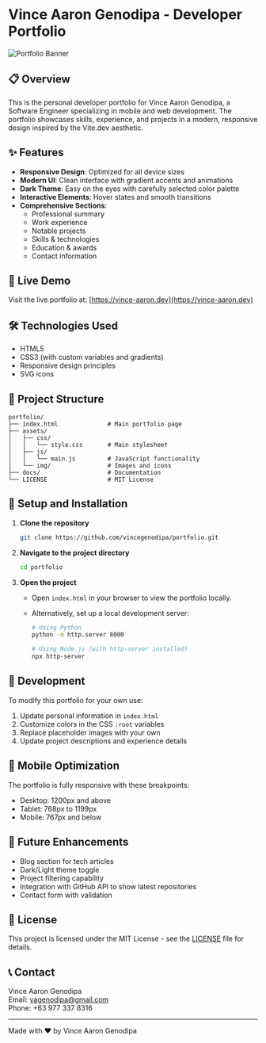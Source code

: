 # Vince Aaron Genodipa - Developer Portfolio

![Portfolio Banner](/api/placeholder/1200/300)

## 📋 Overview

This is the personal developer portfolio for Vince Aaron Genodipa, a Software Engineer specializing in mobile and web development. The portfolio showcases skills, experience, and projects in a modern, responsive design inspired by the Vite.dev aesthetic.

## ✨ Features

- **Responsive Design**: Optimized for all device sizes
- **Modern UI**: Clean interface with gradient accents and animations
- **Dark Theme**: Easy on the eyes with carefully selected color palette
- **Interactive Elements**: Hover states and smooth transitions
- **Comprehensive Sections**:
  - Professional summary
  - Work experience
  - Notable projects
  - Skills & technologies
  - Education & awards
  - Contact information

## 🚀 Live Demo

Visit the live portfolio at: [https://vince-aaron.dev](https://vince-aaron.dev)

## 🛠️ Technologies Used

- HTML5
- CSS3 (with custom variables and gradients)
- Responsive design principles
- SVG icons

## 🧰 Project Structure

```
portfolio/
├── index.html              # Main portfolio page
├── assets/
│   ├── css/
│   │   └── style.css       # Main stylesheet
│   ├── js/
│   │   └── main.js         # JavaScript functionality
│   └── img/                # Images and icons
├── docs/                   # Documentation
└── LICENSE                 # MIT License
```

## 🔧 Setup and Installation

1. **Clone the repository**

   ```bash
   git clone https://github.com/vincegenodipa/portfolio.git
   ```

2. **Navigate to the project directory**

   ```bash
   cd portfolio
   ```

3. **Open the project**
   - Open `index.html` in your browser to view the portfolio locally.
   - Alternatively, set up a local development server:

     ```bash
     # Using Python
     python -m http.server 8000

     # Using Node.js (with http-server installed)
     npx http-server
     ```

## 🔄 Development

To modify this portfolio for your own use:

1. Update personal information in `index.html`
2. Customize colors in the CSS `:root` variables
3. Replace placeholder images with your own
4. Update project descriptions and experience details

## 📱 Mobile Optimization

The portfolio is fully responsive with these breakpoints:

- Desktop: 1200px and above
- Tablet: 768px to 1199px
- Mobile: 767px and below

## 🔮 Future Enhancements

- Blog section for tech articles
- Dark/Light theme toggle
- Project filtering capability
- Integration with GitHub API to show latest repositories
- Contact form with validation

## 📄 License

This project is licensed under the MIT License - see the [LICENSE](LICENSE) file for details.

## 📞 Contact

Vince Aaron Genodipa  
Email: vagenodipa@gmail.com  
Phone: +63 977 337 8316

---

Made with ❤️ by Vince Aaron Genodipa
